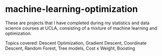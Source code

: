 # machine-learning-optimization

These are projects that I have completed during my statistics and data science courses at UCLA, consisting of a mixture of machine learning and optimization.

Topics covered: Descent Optimization, Gradient Descent, Coordinate Descent, Random Forest, Tree models, Cost x Weight, Boosting

